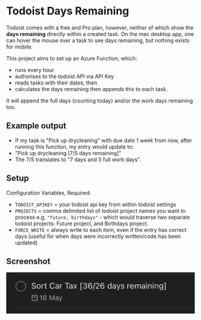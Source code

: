 # Todoist Days Remaining

Todoist comes with a free and Pro plan, however, neither of which show the **days remaining** directly within a created task. On the mac desktop app, one can hover the mouse over a task to see days remaining, but nothing exists for mobile.

This project aims to set up an Azure Function, which:
* runs every hour
* authorises to the todoist API via API Key
* reads tasks with their dates, then 
* calculates the days remaining then appends this to each task.

It will append the full days (counting today) and/or the work days remaining too.

## Example output

* If my task is "Pick up drycleaning" with due date 1 week from now, after running this function, my entry would update to:
* "Pick up drycleaning [7/5 days remaining]"
* The 7/5 translates to "7 days and 5 full work days".

## Setup

Configuration Variables, Required:

* `TODOIST_APIKEY` = your todoist api key from within todoist settings
* `PROJECTS` = comma delimited list of todoist project names you want to process e.g. `"future, birthdays"` - which would traverse two separate todoist projects: Future project, and Birthdays project.
* `FORCE_WRITE` = always write to each item, even if the entry has correct days (useful for when days were incorrectly written/code has been updated)

## Screenshot

![example](example.png)